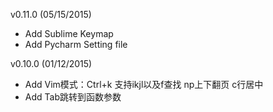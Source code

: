 v0.11.0 (05/15/2015)

* Add Sublime Keymap
* Add Pycharm Setting file

v0.10.0 (01/12/2015)

* Add Vim模式：Ctrl+k 支持ikjl以及f查找 np上下翻页 c行居中
* Add Tab跳转到函数参数

